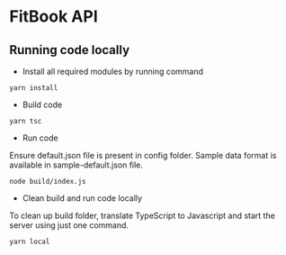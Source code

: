 # FitBook API

## Running code locally

- Install all required modules by running command

```
yarn install
```

- Build code

```
yarn tsc
```

- Run code

Ensure default.json file is present in config folder. Sample data format is available in sample-default.json file.

```
node build/index.js
```

- Clean build and run code locally

To clean up build folder, translate TypeScript to Javascript and start the server using just one command.

```
yarn local
```

